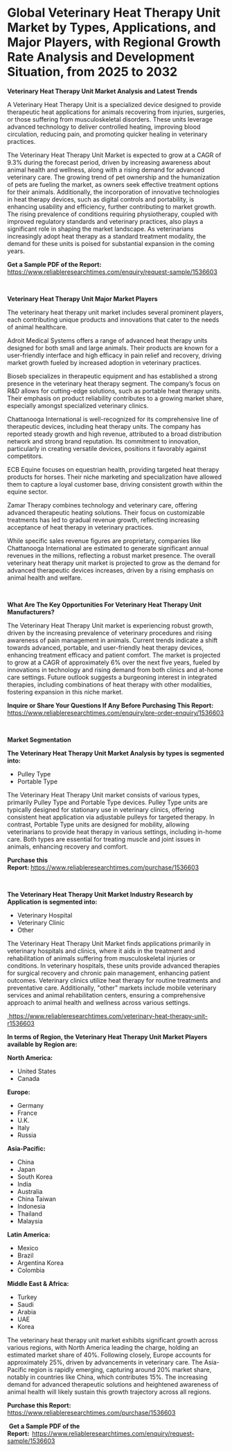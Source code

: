<p><h1>Global Veterinary Heat Therapy Unit Market by Types, Applications, and Major Players, with Regional Growth Rate Analysis and Development Situation, from 2025 to 2032</h1></p><p><strong>Veterinary Heat Therapy Unit Market Analysis and Latest Trends</strong></p>
<p><p>A Veterinary Heat Therapy Unit is a specialized device designed to provide therapeutic heat applications for animals recovering from injuries, surgeries, or those suffering from musculoskeletal disorders. These units leverage advanced technology to deliver controlled heating, improving blood circulation, reducing pain, and promoting quicker healing in veterinary practices.</p><p>The Veterinary Heat Therapy Unit Market is expected to grow at a CAGR of 9.3% during the forecast period, driven by increasing awareness about animal health and wellness, along with a rising demand for advanced veterinary care. The growing trend of pet ownership and the humanization of pets are fueling the market, as owners seek effective treatment options for their animals. Additionally, the incorporation of innovative technologies in heat therapy devices, such as digital controls and portability, is enhancing usability and efficiency, further contributing to market growth. The rising prevalence of conditions requiring physiotherapy, coupled with improved regulatory standards and veterinary practices, also plays a significant role in shaping the market landscape. As veterinarians increasingly adopt heat therapy as a standard treatment modality, the demand for these units is poised for substantial expansion in the coming years.</p></p>
<p><strong>Get a Sample PDF of the Report:&nbsp;</strong> <a href="https://www.reliableresearchtimes.com/enquiry/request-sample/1536603?utm_campaign=3313&utm_medium=2&utm_source=Github&utm_content=ia&utm_term=14042025&utm_id=veterinary-heat-therapy-unit">https://www.reliableresearchtimes.com/enquiry/request-sample/1536603</a></p>
<p>&nbsp;</p>
<p><strong>Veterinary Heat Therapy Unit Major Market Players</strong></p>
<p><p>The veterinary heat therapy unit market includes several prominent players, each contributing unique products and innovations that cater to the needs of animal healthcare. </p><p>Adroit Medical Systems offers a range of advanced heat therapy units designed for both small and large animals. Their products are known for a user-friendly interface and high efficacy in pain relief and recovery, driving market growth fueled by increased adoption in veterinary practices.</p><p>Bioseb specializes in therapeutic equipment and has established a strong presence in the veterinary heat therapy segment. The company’s focus on R&D allows for cutting-edge solutions, such as portable heat therapy units. Their emphasis on product reliability contributes to a growing market share, especially amongst specialized veterinary clinics.</p><p>Chattanooga International is well-recognized for its comprehensive line of therapeutic devices, including heat therapy units. The company has reported steady growth and high revenue, attributed to a broad distribution network and strong brand reputation. Its commitment to innovation, particularly in creating versatile devices, positions it favorably against competitors.</p><p>ECB Equine focuses on equestrian health, providing targeted heat therapy products for horses. Their niche marketing and specialization have allowed them to capture a loyal customer base, driving consistent growth within the equine sector.</p><p>Zamar Therapy combines technology and veterinary care, offering advanced therapeutic heating solutions. Their focus on customizable treatments has led to gradual revenue growth, reflecting increasing acceptance of heat therapy in veterinary practices.</p><p>While specific sales revenue figures are proprietary, companies like Chattanooga International are estimated to generate significant annual revenues in the millions, reflecting a robust market presence. The overall veterinary heat therapy unit market is projected to grow as the demand for advanced therapeutic devices increases, driven by a rising emphasis on animal health and welfare.</p></p>
<p>&nbsp;</p>
<p><strong>What Are The Key Opportunities For Veterinary Heat Therapy Unit Manufacturers?</strong></p>
<p><p>The Veterinary Heat Therapy Unit market is experiencing robust growth, driven by the increasing prevalence of veterinary procedures and rising awareness of pain management in animals. Current trends indicate a shift towards advanced, portable, and user-friendly heat therapy devices, enhancing treatment efficacy and patient comfort. The market is projected to grow at a CAGR of approximately 6% over the next five years, fueled by innovations in technology and rising demand from both clinics and at-home care settings. Future outlook suggests a burgeoning interest in integrated therapies, including combinations of heat therapy with other modalities, fostering expansion in this niche market.</p></p>
<p><strong>Inquire or Share Your Questions If Any Before Purchasing This Report:</strong> <a href="https://www.reliableresearchtimes.com/enquiry/pre-order-enquiry/1536603?utm_campaign=3313&utm_medium=2&utm_source=Github&utm_content=ia&utm_term=14042025&utm_id=veterinary-heat-therapy-unit">https://www.reliableresearchtimes.com/enquiry/pre-order-enquiry/1536603</a></p>
<p>&nbsp;</p>
<p><strong>Market Segmentation</strong></p>
<p><strong>The Veterinary Heat Therapy Unit Market Analysis by types is segmented into:</strong></p>
<p><ul><li>Pulley Type</li><li>Portable Type</li></ul></p>
<p><p>The Veterinary Heat Therapy Unit market consists of various types, primarily Pulley Type and Portable Type devices. Pulley Type units are typically designed for stationary use in veterinary clinics, offering consistent heat application via adjustable pulleys for targeted therapy. In contrast, Portable Type units are designed for mobility, allowing veterinarians to provide heat therapy in various settings, including in-home care. Both types are essential for treating muscle and joint issues in animals, enhancing recovery and comfort.</p></p>
<p><strong>Purchase this Report:&nbsp;</strong><a href="https://www.reliableresearchtimes.com/purchase/1536603?utm_campaign=3313&utm_medium=2&utm_source=Github&utm_content=ia&utm_term=14042025&utm_id=veterinary-heat-therapy-unit">https://www.reliableresearchtimes.com/purchase/1536603</a></p>
<p>&nbsp;</p>
<p><strong>The Veterinary Heat Therapy Unit Market Industry Research by Application is segmented into:</strong></p>
<p><ul><li>Veterinary Hospital</li><li>Veterinary Clinic</li><li>Other</li></ul></p>
<p><p>The Veterinary Heat Therapy Unit Market finds applications primarily in veterinary hospitals and clinics, where it aids in the treatment and rehabilitation of animals suffering from musculoskeletal injuries or conditions. In veterinary hospitals, these units provide advanced therapies for surgical recovery and chronic pain management, enhancing patient outcomes. Veterinary clinics utilize heat therapy for routine treatments and preventative care. Additionally, "other" markets include mobile veterinary services and animal rehabilitation centers, ensuring a comprehensive approach to animal health and wellness across various settings.</p></p>
<p><a href="https://www.reliableresearchtimes.com/veterinary-heat-therapy-unit-r1536603?utm_campaign=3313&utm_medium=2&utm_source=Github&utm_content=ia&utm_term=14042025&utm_id=veterinary-heat-therapy-unit">&nbsp;https://www.reliableresearchtimes.com/veterinary-heat-therapy-unit-r1536603</a></p>
<p><strong>In terms of Region, the Veterinary Heat Therapy Unit Market Players available by Region are:</strong></p>
<p>
    <p> <strong> North America: </strong>
        <ul>
            <li>United States</li>
            <li>Canada</li>
        </ul>
        </p> 
    <p> <strong> Europe: </strong>
        <ul>
            <li>Germany</li>
            <li>France</li>
            <li>U.K.</li>
            <li>Italy</li>
            <li>Russia</li>
        </ul>
        </p> 
    <p> <strong> Asia-Pacific: </strong>
        <ul>
            <li>China</li>
            <li>Japan</li>
            <li>South Korea</li>
            <li>India</li>
            <li>Australia</li>
            <li>China Taiwan</li>
            <li>Indonesia</li>
            <li>Thailand</li>
            <li>Malaysia</li>
        </ul>
        </p> 
    <p> <strong> Latin America: </strong>
        <ul>
            <li>Mexico</li>
            <li>Brazil</li>
            <li>Argentina Korea</li>
            <li>Colombia</li>
        </ul>
        </p> 
    <p> <strong> Middle East & Africa: </strong>
        <ul>
            <li>Turkey</li>
            <li>Saudi</li>
            <li>Arabia</li>
            <li>UAE</li>
            <li>Korea</li>
        </ul>
    </p>
    </p>
<p><p>The veterinary heat therapy unit market exhibits significant growth across various regions, with North America leading the charge, holding an estimated market share of 40%. Following closely, Europe accounts for approximately 25%, driven by advancements in veterinary care. The Asia-Pacific region is rapidly emerging, capturing around 20% market share, notably in countries like China, which contributes 15%. The increasing demand for advanced therapeutic solutions and heightened awareness of animal health will likely sustain this growth trajectory across all regions.</p></p>
<p><strong>Purchase this Report: </strong><a href="https://www.reliableresearchtimes.com/purchase/1536603?utm_campaign=3313&utm_medium=2&utm_source=Github&utm_content=ia&utm_term=14042025&utm_id=veterinary-heat-therapy-unit">https://www.reliableresearchtimes.com/purchase/1536603</a></p>
<p>&nbsp;<strong>Get a Sample PDF of the Report:&nbsp;&nbsp;</strong><a href="https://www.reliableresearchtimes.com/enquiry/request-sample/1536603?utm_campaign=3313&utm_medium=2&utm_source=Github&utm_content=ia&utm_term=14042025&utm_id=veterinary-heat-therapy-unit">https://www.reliableresearchtimes.com/enquiry/request-sample/1536603</a></p>
<p><strong></strong></p>
<p><p></p><p></p><p></p></p>